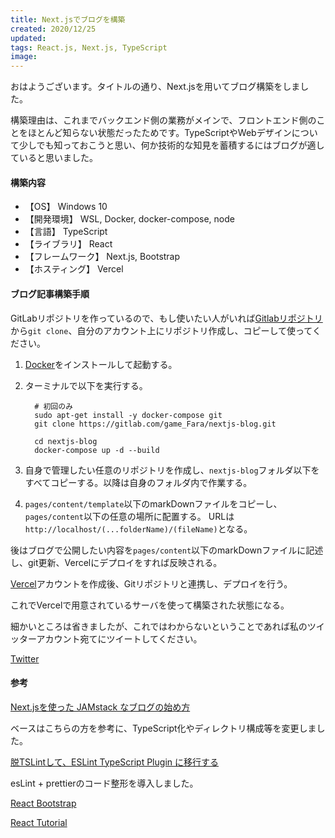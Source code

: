 ```yaml
---
title: Next.jsでブログを構築
created: 2020/12/25
updated: 
tags: React.js, Next.js, TypeScript
image: 
---
```


おはようございます。タイトルの通り、Next.jsを用いてブログ構築をしました。

構築理由は、これまでバックエンド側の業務がメインで、フロントエンド側のことをほとんど知らない状態だったためです。TypeScriptやWebデザインについて少しでも知っておこうと思い、何か技術的な知見を蓄積するにはブログが適していると思いました。

#### 構築内容

* 【OS】 Windows 10
* 【開発環境】 WSL, Docker, docker-compose, node
* 【言語】 TypeScript
* 【ライブラリ】 React
* 【フレームワーク】 Next.js, Bootstrap
* 【ホスティング】 Vercel

#### ブログ記事構築手順
GitLabリポジトリを作っているので、もし使いたい人がいれば[Gitlabリポジトリ](https://gitlab.com/game_Fara/nextjs-blog)から`git clone`、自分のアカウント上にリポジトリ作成し、コピーして使ってください。

1. [Docker](https://www.docker.com/products/docker-desktop)をインストールして起動する。
1. ターミナルで以下を実行する。
    ```shell
      # 初回のみ
      sudo apt-get install -y docker-compose git
      git clone https://gitlab.com/game_Fara/nextjs-blog.git
    ```
    ```shell
      cd nextjs-blog
      docker-compose up -d --build
    ```

1. 自身で管理したい任意のリポジトリを作成し、`nextjs-blog`フォルダ以下をすべてコピーする。以降は自身のフォルダ内で作業する。
1. `pages/content/template`以下のmarkDownファイルをコピーし、`pages/content`以下の任意の場所に配置する。
URLは`http://localhost/(...folderName)/(fileName)`となる。

後はブログで公開したい内容を`pages/content`以下のmarkDownファイルに記述し、git更新、Vercelにデプロイをすれば反映される。

[Vercel](https://vercel.com/login)アカウントを作成後、Gitリポジトリと連携し、デプロイを行う。

これでVercelで用意されているサーバを使って構築された状態になる。

細かいところは省きましたが、これではわからないということであれば私のツイッターアカウント宛てにツイートしてください。

[Twitter](https://twitter.com/game_Fara)

#### 参考

[Next.jsを使った JAMstack なブログの始め方](https://gotohayato.com/content/517/)

ベースはこちらの方を参考に、TypeScript化やディレクトリ構成等を変更しました。

[脱TSLintして、ESLint TypeScript Plugin に移行する](https://qiita.com/suzuki_sh/items/fe9b60c4f9e1dbc5d903)

esLint + prettierのコード整形を導入しました。

[React Bootstrap](https://react-bootstrap.github.io/)

[React Tutorial](https://ja.reactjs.org/tutorial/tutorial.html)
